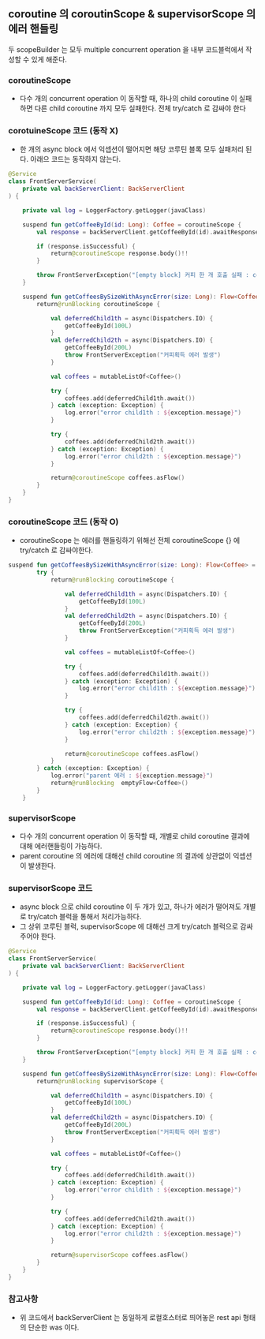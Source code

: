 ## coroutine 의 coroutinScope & supervisorScope 의 에러 핸들링
두 scopeBuilder 는 모두 multiple concurrent operation 을 내부 코드블럭에서 작성할 수 있게 해준다.

### coroutineScope
* 다수 개의 concurrent operation 이 동작할 때, 하나의 child coroutine 이 실패하면 다른 child coroutine 까지 모두 실패한다. 전체 try/catch 로 감싸야 한다

### corotuineScope 코드 (동작 X)
* 한 개의 async block 에서 익셉션이 떨어지면 해당 코루틴 블록 모두 실패처리 된다. 아래으 코드는 동작하지 않는다.
```kotlin
@Service
class FrontServerService(
    private val backServerClient: BackServerClient
) {

    private val log = LoggerFactory.getLogger(javaClass)

    suspend fun getCoffeeById(id: Long): Coffee = coroutineScope {
        val response = backServerClient.getCoffeeById(id).awaitResponse()

        if (response.isSuccessful) {
            return@coroutineScope response.body()!!
        }

        throw FrontServerException("[empty block] 커피 한 개 호출 실패 : coffee[$id] (${response.errorBody()?.toString() ?: "unknown"})")
    }

    suspend fun getCoffeesBySizeWithAsyncError(size: Long): Flow<Coffee> = runBlocking {
        return@runBlocking coroutineScope {

            val deferredChild1th = async(Dispatchers.IO) {
                getCoffeeById(100L)
            }
            val deferredChild2th = async(Dispatchers.IO) {
                getCoffeeById(200L)
                throw FrontServerException("커피획득 에러 발생")
            }

            val coffees = mutableListOf<Coffee>()

            try {
                coffees.add(deferredChild1th.await())
            } catch (exception: Exception) {
                log.error("error child1th : ${exception.message}")
            }

            try {
                coffees.add(deferredChild2th.await())
            } catch (exception: Exception) {
                log.error("error child2th : ${exception.message}")
            }

            return@coroutineScope coffees.asFlow()
        }
    }
}
```

### coroutineScope 코드 (동작 O)
* coroutineScope 는 에러를 핸들링하기 위해선 전체 coroutineScope {} 에 try/catch 로 감싸야한다.

```kotlin
suspend fun getCoffeesBySizeWithAsyncError(size: Long): Flow<Coffee> = runBlocking {
        try {
            return@runBlocking coroutineScope {

                val deferredChild1th = async(Dispatchers.IO) {
                    getCoffeeById(100L)
                }
                val deferredChild2th = async(Dispatchers.IO) {
                    getCoffeeById(200L)
                    throw FrontServerException("커피획득 에러 발생")
                }

                val coffees = mutableListOf<Coffee>()

                try {
                    coffees.add(deferredChild1th.await())
                } catch (exception: Exception) {
                    log.error("error child1th : ${exception.message}")
                }

                try {
                    coffees.add(deferredChild2th.await())
                } catch (exception: Exception) {
                    log.error("error child2th : ${exception.message}")
                }

                return@coroutineScope coffees.asFlow()
            }
        } catch (exception: Exception) {
            log.error("parent 에러 : ${exception.message}")
            return@runBlocking  emptyFlow<Coffee>()
        }
    }
```

### supervisorScope
* 다수 개의 concurrent operation 이 동작할 때, 개별로 child coroutine 결과에 대해 에러핸들링이 가능하다.
* parent coroutine 의 에러에 대해선 child coroutine 의 결과에 상관없이 익셉션이 발생한다.

### supervisorScope 코드
* async block 으로 child coroutine 이 두 개가 있고, 하나가 에러가 떨어져도 개별로 try/catch 블럭을 통해서 처리가능하다.
* 그 상위 코루틴 블럭, supervisorScope 에 대해선 크게 try/catch 블럭으로 감싸주어야 한다.

```kotlin
@Service
class FrontServerService(
    private val backServerClient: BackServerClient
) {

    private val log = LoggerFactory.getLogger(javaClass)

    suspend fun getCoffeeById(id: Long): Coffee = coroutineScope {
        val response = backServerClient.getCoffeeById(id).awaitResponse()

        if (response.isSuccessful) {
            return@coroutineScope response.body()!!
        }

        throw FrontServerException("[empty block] 커피 한 개 호출 실패 : coffee[$id] (${response.errorBody()?.toString() ?: "unknown"})")
    }

    suspend fun getCoffeesBySizeWithAsyncError(size: Long): Flow<Coffee> = runBlocking {
        return@runBlocking supervisorScope {

            val deferredChild1th = async(Dispatchers.IO) {
                getCoffeeById(100L)
            }
            val deferredChild2th = async(Dispatchers.IO) {
                getCoffeeById(200L)
                throw FrontServerException("커피획득 에러 발생")
            }

            val coffees = mutableListOf<Coffee>()

            try {
                coffees.add(deferredChild1th.await())
            } catch (exception: Exception) {
                log.error("error child1th : ${exception.message}")
            }

            try {
                coffees.add(deferredChild2th.await())
            } catch (exception: Exception) {
                log.error("error child2th : ${exception.message}")
            }

            return@supervisorScope coffees.asFlow()
        }
    }
}
```

### 참고사항
* 위 코드에서 backServerClient 는 동일하게 로컬호스터로 띄어놓은 rest api 형태의 단순한 was 이다.